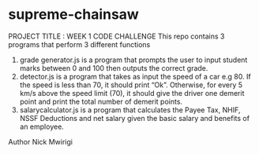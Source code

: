 # supreme-chainsaw
PROJECT TITLE : WEEK 1 CODE CHALLENGE
This repo contains 3 programs that perform 3 different functions
1. grade generator.js is a program that prompts the user to input student marks between 0 and 100 then outputs the correct grade.
2. detector.js is a program that takes as input the speed of a car e.g 80. If the speed is less than 70, it should print “Ok”. Otherwise, for every 5 km/s above the speed limit (70), it should give the driver one demerit point and print the total number of demerit points.
3. salarycalculator.js is a program that calculates the Payee Tax, NHIF, NSSF Deductions and net salary given the basic salary and benefits of an employee.

Author Nick Mwirigi
